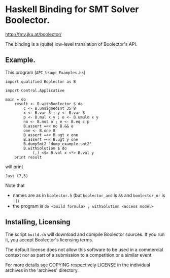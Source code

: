 # Haskell Binding for SMT Solver Boolector.

<http://fmv.jku.at/boolector/> 

The binding is a (quite) low-level translation
of Boolector's API.

## Example.

This program (`API_Usage_Examples.hs`)
```
import qualified Boolector as B

import Control.Applicative

main = do
    result <- B.withBoolector $ do
        c <- B.unsignedInt 35 8
        x <- B.var 8 ; y <- B.var 8
        p <- B.mul x y ; o <- B.umulo x y
        no <- B.not o ; e <- B.eq c p
        B.assert =<< no B.&& e
        one <- B.one 8
        B.assert =<< B.ugt x one
        B.assert =<< B.ugt y one
        B.dumpSmt2 "dump_example.smt2"
        B.withSolution $ do
            (,) <$> B.val x <*> B.val y
    print result  
```
will print
```
Just (7,5)
```
Note that
* names are as in `boolector.h` (but `boolector_and` is `&&` and `boolector_or` is `||`)
* the program is `do <build formula> ; withSolution <access model>`

## Installing, Licensing

The script  `build.sh`  will download and compile
Boolector sources.
If you run it, you accept Boolector's licensing terms.

The default license does not allow this software
to be used in a commercial context
nor as part of a submission to a competition
or a similar event.

For more details see COPYING respectively LICENSE
in the individual archives in the 'archives' directory.
